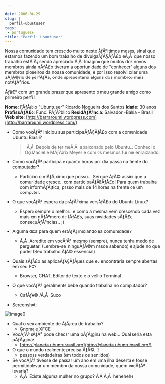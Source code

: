 ```yaml
---

date: 2006-06-29
slug: |
  perfil-ubuntuser
tags:
 - portuguese
title: "Perfil: Ubuntuser"
---
```


Nossa comunidade tem crescido muito neste ÃƒÂºltimos meses, sinal que
estamos fazendo um bom trabalho de divulgaÃƒÂ§ÃƒÂ£o eÃ‚Â  que nosso
trabalho estÃƒÂ¡ sendo apreciado.Ã‚Â  Imagino que muitos dos novos
membros ainda nÃƒÂ£o tiveram a oportunidade de "conhecer" alguns dos
membros pioneiros da nossa comunidade, e por isso resolvi criar uma
sÃƒÂ©rie de perfÃƒÂ­s, onde apresentarei alguns dos membros mais
notÃƒÂ³rios.

Ãƒâ€° com um grande prazer que apresento o meu grande amigo como
primeiro perfil!

**Nome**: FÃƒÂ¡bio "Ubuntuser" Ricardo Nogueira dos Santos **Idade**: 30
anos **ProfissÃƒÂ£o**: Func. PÃƒÂºblico **ResidÃƒÂªncia**: Salvador
-Bahia - Brasil **Web site**:
[http://barraroumi.wordpress.com](http://barraroumi.wordpress.com/)

-   Como vocÃƒÂª iniciou sua participaÃƒÂ§ÃƒÂ£o com a comunidade Ubuntu
    Brasil?

    > -Ã‚Â  Depois de ter meÃ‚Â  apaixonado pelo Ubuntu... Conheci o Og
    > Maciel e MÃƒÂ¡rio Meyer e com os mesmos fui me enraizando.

-   Como vocÃƒÂª participa e quanto horas por dia passa na frente do
    computador?

    -   Participo o mÃƒÂ¡ximo que posso... Sei que ÃƒÂ© assim que a
        comunidade cresce.. com participaÃƒÂ§ÃƒÂ£o! Para quem trabalha
        com informÃƒÂ¡tica, passo mais de 14 horas na frente de um
        computer.

-   O que vocÃƒÂª espera da prÃƒÂ³xima versÃƒÂ£o do Ubuntu Linux?

    -   Espero sempre o melhor.. e como a mesma vem crescendo cada vez
        mais em nÃƒÂºmero de fÃƒÂ£s, suas novidades sÃƒÂ£o
        consequÃƒÂªncias.. ;)

-   Alguma dica para quem estÃƒÂ¡ iniciando na comunidade?

    -   Ã‚Â  Acredite em vocÃƒÂª mesmo (sempre), nunca tenha medo de
        perguntar. (Lembre-se, ninguÃƒÂ©m nasce sabendo) e ajude no que
        puder (Seu trabalho ÃƒÂ© essencial)

-   Quais sÃƒÂ£o as aplicaÃƒÂ§ÃƒÂµes que eu encontraria sempre abertas
    em seu PC?

    -   Browser, CHAT, Editor de texto e o velho Terminal

-   O que vocÃƒÂª geralmente bebe quando trabalha no computador?

    -   CafÃƒÂ© /Ã‚Â  Suco

-   Screenshot:

![image0](http://static.flickr.com/75/177413325_3d406d4d20.jpg)

-   Qual o seu ambiente de ÃƒÂ¡rea de trabalho?
    -   Gnome e XFCE
-   VocÃƒÂª sÃƒÂ³ pode checar uma pÃƒÂ¡gina na web... Qual seria esta
    pÃƒÂ¡gina?
    -   [http://planeta.ubuntubrasil.org](http://planeta.ubuntubrasil.org/)
-   O que o mundo realmente precisa ÃƒÂ©...?
    -   pessoas verdadeiras (em todos os sentidos)
-   Se vocÃƒÂª tivesse de passar um ano em uma ilha deserta e fosse
    permitidolevar um membro da nossa comunidade, quem vocÃƒÂª levaria?
    -   Ã‚Â  Existe alguma mulher no grupo? Ã‚Â Ã‚Â  hehehehe
